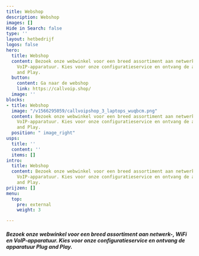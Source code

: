 ```yaml
---
title: Webshop
description: Webshop
images: []
Hide in Search: false
type: ''
layout: hetbedrijf
logos: false
hero:
  title: Webshop
  content: Bezoek onze webwinkel voor een breed assortiment aan netwerk-, WiFi en
    VoIP-apparatuur. Kies voor onze configuratieservice en ontvang de apparatuur Plug
    and Play.
  button:
    content: Ga naar de webshop
    link: https://callvoip.shop/
  image: ''
blocks:
- title: Webshop
  image: "/v1566295059/callvoipshop_3_laptops_wuqbcm.png"
  content: Bezoek onze webwinkel voor een breed assortiment aan netwerk-, WiFi en
    VoIP-apparatuur. Kies voor onze configuratieservice en ontvang de apparatuur Plug
    and Play.
  position: " image_right"
usps:
  title: ''
  content: ''
  items: []
intro:
  title: Webshop
  content: Bezoek onze webwinkel voor een breed assortiment aan netwerk-, WiFi en
    VoIP-apparatuur. Kies voor onze configuratieservice en ontvang de apparatuur Plug
    and Play.
prijzen: []
menu:
  top:
    pre: external
    weight: 3

---
```

##### Bezoek onze webwinkel voor een breed assortiment aan netwerk-, WiFi en VoIP-apparatuur. Kies voor onze configuratieservice en ontvang de apparatuur Plug and Play.